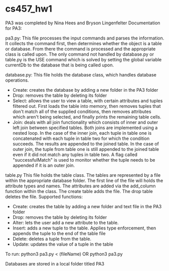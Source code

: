 # cs457_hw1
PA3 was completed by Nina Hees and Bryson Lingenfelter
Documentation for PA3:

pa3.py:
This file processes the input commands and parses the information. It collects the command first, then determines whether the object is a table or database. From there the command is processed and the appropriate class is called upon. The only command not handled by database.py or table.py is the USE command which is solved by setting the global variable currentDb to the database that is being called upon.

database.py:
This file holds the database class, which handles database operations.
- Create: creates the database by adding a new folder in the PA3 folder
- Drop: removes the table by deleting its folder
- Select: allows the user to view a table, with certain attributes and tuples filtered out. First loads the table into memory, then removes tuples that don't match all of the supplied conditions, then removes attributes which aren't being selected, and finally prints the remaining table cells.
- Join: deals with all join functionality which consists of inner and outer left join between specified tables. Both joins are implemented using a nested loop. In the case of the inner join, each tuple in table one is concatenated with each tuple in table two for which the condition succeeds. The results are appended to the joined table. In the case of outer join, the tuple from table one is still appended to the joined table even if it did not match any tuples in table two. A flag called "successfulMatch" is used to monitor whether the tuple needs to be appended if it is an outer join.

table.py
This file holds the table class. The tables are represented by a file within the appropriate database folder. The first line of the file will holds the attribute types and names. The attributes are added via the add_column function within the class. The create table adds the file. The drop table deletes the file.
Supported functions:
- Create: creates the table by adding a new folder and text file in the PA3 folder
- Drop: removes the table by deleting its folder
- Alter: lets the user add a new attribute to the table.
- Insert: adds a new tuple to the table. Applies type enforcement, then appends the tuple to the end of the table file
- Delete: deletes a tuple from the table.
- Update: updates the value of a tuple in the table

To run: python3 pa3.py < (fileName) OR
        python3 pa3.py

Databases are stored in a local folder titled PA3
